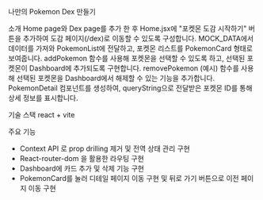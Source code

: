 나만의 Pokemon Dex 만들기

소개 
Home page와 Dex page를 추가 한 후 Home.jsx에 "포켓몬 도감 시작하기" 버튼을 추가하여 도감 페이지(/dex)로 이동할 수 있도록 구성합니다.
MOCK_DATA에서 데이터를 가져와 PokemonList에 전달하고, 포켓몬 리스트를 PokemonCard 형태로 보여줍니다.
addPokemon 함수를 사용해 포켓몬을 선택할 수 있도록 하고, 선택된 포켓몬이 Dashboard에 추가되도록 구현합니다.
removePokemon (예시) 함수를 사용해 선택된 포켓몬을 Dashboard에서 해제할 수 있는 기능을 추가합니다.
PokemonDetail 컴포넌트를 생성하여, queryString으로 전달받은 포켓몬 ID를 통해 상세 정보를 표시합니다.

기술 스택 
react + vite

주요 기능 
- Context API 로 prop drilling 제거 및 전역 상태 관리 구현
- React-router-dom 을 활용한 라우팅 구현
- Dashboard에 카드 추가 및 삭제 기능 구현
- PokemonCard를 눌러 디테일 페이지 이동 구현 및 뒤로 가기 버튼으로 이전 페이지 이동 구현
